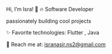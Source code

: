 Hi, I’m Isra! 👋
🔥 Software Developer

 passionately building cool projects

✨ Favorite technologies: Flutter , Java

📧 Reach me at: isranasir.ns2@gmail.com
